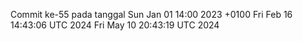 Commit ke-55 pada tanggal Sun Jan 01 14:00 2023 +0100
Fri Feb 16 14:43:06 UTC 2024
Fri May 10 20:43:19 UTC 2024
